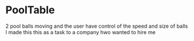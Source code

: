 # PoolTable
2 pool balls moving and the user have control of the speed and size of balls
I made this this as a task to a company hwo wanted to hire me
